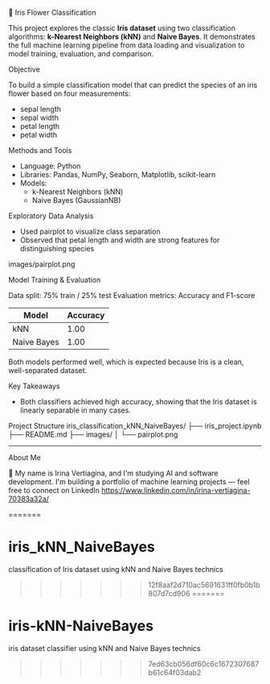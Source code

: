 
🌸 Iris Flower Classification

This project explores the classic **Iris dataset** using two classification algorithms: **k-Nearest Neighbors (kNN)** and **Naive Bayes**. It demonstrates the full machine learning pipeline from data loading and visualization to model training, evaluation, and comparison.


Objective

To build a simple classification model that can predict the species of an iris flower based on four measurements:  
- sepal length  
- sepal width  
- petal length  
- petal width



Methods and Tools

- Language: Python  
- Libraries: Pandas, NumPy, Seaborn, Matplotlib, scikit-learn  
- Models:  
  - k-Nearest Neighbors (kNN)  
  - Naive Bayes (GaussianNB)


Exploratory Data Analysis

- Used pairplot to visualize class separation  
- Observed that petal length and width are strong features for distinguishing species

images/pairplot.png



Model Training & Evaluation

Data split: 75% train / 25% test
Evaluation metrics: Accuracy and F1-score

| Model        | Accuracy |
|--------------|----------|
| kNN          | 1.00     |
| Naive Bayes  | 1.00     |

Both models performed well, which is expected because Iris is a clean, well-separated dataset.


 Key Takeaways

- Both classifiers achieved high accuracy, showing that the Iris dataset is linearly separable in many cases.


 Project Structure
iris_classification_kNN_NaiveBayes/
├── iris_project.ipynb
├── README.md
├── images/
│ └── pairplot.png

---

About Me

👋 My name is Irina Vertiagina, and I'm studying AI and software development. I'm building a portfolio of machine learning projects — feel free to connect on LinkedIn https://www.linkedin.com/in/irina-vertiagina-70383a32a/

=======
# iris_kNN_NaiveBayes
classification of Iris dataset using kNN and Naive Bayes technics 
>>>>>>> 12f8aaf2d710ac5691631ff0fb0b1b807d7cd906
=======
# iris-kNN-NaiveBayes
iris dataset classifier using kNN and Naive Bayes technics
>>>>>>> 7ed63cb056df60c6c1672307687b61c64f03dab2
